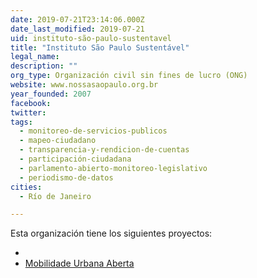 ```yaml
---
date: 2019-07-21T23:14:06.000Z
date_last_modified: 2019-07-21
uid: instituto-são-paulo-sustentavel
title: "Instituto São Paulo Sustentável"
legal_name: 
description: ""
org_type: Organización civil sin fines de lucro (ONG)
website: www.nossasaopaulo.org.br
year_founded: 2007
facebook: 
twitter: 
tags:
  - monitoreo-de-servicios-publicos
  - mapeo-ciudadano
  - transparencia-y-rendicion-de-cuentas
  - participación-ciudadana
  - parlamento-abierto-monitoreo-legislativo
  - periodismo-de-datos
cities: 
  - Río de Janeiro

---
```


Esta organización tiene los siguientes proyectos:

- [](/proyectos/mobilidade-urbana-aberta)
- [Mobilidade Urbana Aberta](/proyectos/mobilidade-urbana-aberta)
